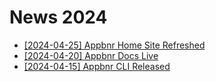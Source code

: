 # News 2024

* [[2024-04-25] Appbnr Home Site Refreshed](2024-04-25-appbnr-com-site-refreshed.md)
* [[2024-04-20] Appbnr Docs Live](2024-04-20-appbnr-docs-live.md)
* [[2024-04-15] Appbnr CLI Released](2024-04-15-appbnr-cli-released.md)
